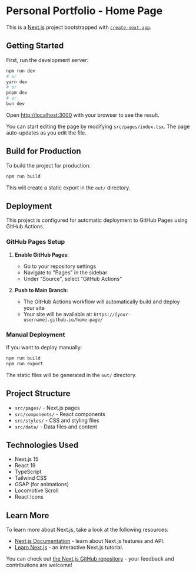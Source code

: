 # Personal Portfolio - Home Page

This is a [Next.js](https://nextjs.org) project bootstrapped with [`create-next-app`](https://nextjs.org/docs/pages/api-reference/create-next-app).

## Getting Started

First, run the development server:

```bash
npm run dev
# or
yarn dev
# or
pnpm dev
# or
bun dev
```

Open [http://localhost:3000](http://localhost:3000) with your browser to see the result.

You can start editing the page by modifying `src/pages/index.tsx`. The page auto-updates as you edit the file.

## Build for Production

To build the project for production:

```bash
npm run build
```

This will create a static export in the `out/` directory.

## Deployment

This project is configured for automatic deployment to GitHub Pages using GitHub Actions.

### GitHub Pages Setup

1. **Enable GitHub Pages**:
   - Go to your repository settings
   - Navigate to "Pages" in the sidebar
   - Under "Source", select "GitHub Actions"

2. **Push to Main Branch**:
   - The GitHub Actions workflow will automatically build and deploy your site
   - Your site will be available at: `https://[your-username].github.io/home-page/`

### Manual Deployment

If you want to deploy manually:

```bash
npm run build
npm run export
```

The static files will be generated in the `out/` directory.

## Project Structure

- `src/pages/` - Next.js pages
- `src/components/` - React components
- `src/styles/` - CSS and styling files
- `src/data/` - Data files and content

## Technologies Used

- Next.js 15
- React 19
- TypeScript
- Tailwind CSS
- GSAP (for animations)
- Locomotive Scroll
- React Icons

## Learn More

To learn more about Next.js, take a look at the following resources:

- [Next.js Documentation](https://nextjs.org/docs) - learn about Next.js features and API.
- [Learn Next.js](https://nextjs.org/learn-pages-router) - an interactive Next.js tutorial.

You can check out [the Next.js GitHub repository](https://github.com/vercel/next.js) - your feedback and contributions are welcome!
